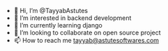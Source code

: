 - 👋 Hi, I’m @TayyabAstutes
- 👀 I’m interested in backend development
- 🌱 I’m currently learning django 
- 💞️ I’m looking to collaborate on open source project
- 📫 How to reach me tayyab@astutesoftwares.com

<!---
TayyabAstutes/TayyabAstutes is a ✨ special ✨ repository because its `README.md` (this file) appears on your GitHub profile.
You can click the Preview link to take a look at your changes.
--->
